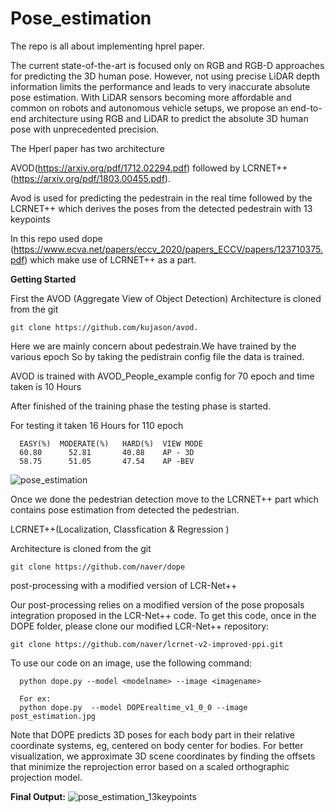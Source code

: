 # Pose_estimation


The repo is all about implementing hprel paper. 

The current state-of-the-art is focused only
on RGB and RGB-D approaches for predicting the 3D human
pose. However, not using precise LiDAR depth information limits
the performance and leads to very inaccurate absolute pose
estimation. With LiDAR sensors becoming more affordable and
common on robots and autonomous vehicle setups, we propose
an end-to-end architecture using RGB and LiDAR to predict
the absolute 3D human pose with unprecedented precision.

The Hperl paper has two architecture 

  AVOD(https://arxiv.org/pdf/1712.02294.pdf) followed by 
  LCRNET++ (https://arxiv.org/pdf/1803.00455.pdf).
  
  Avod is used for predicting the pedestrain in the real time followed by the LCRNET++ which derives the poses from the detected pedestrain with 13 keypoints
  
  
In this repo used dope
(https://www.ecva.net/papers/eccv_2020/papers_ECCV/papers/123710375.pdf) 
which make use of LCRNET++ as a part.

**Getting Started**

First the AVOD (Aggregate View of Object Detection) 
Architecture is cloned from the git 

    git clone https://github.com/kujason/avod. 
    
Here we are mainly concern about pedestrain.We have trained by the various epoch So by taking the pedistrain config file the data is trained.
 
AVOD is trained with AVOD_People_example config for 70 epoch and time taken is 10 Hours

After finished of the training phase the testing phase is started. 

For testing it taken 16 Hours for 110 epoch

      EASY(%)  MODERATE(%)   HARD(%)  VIEW MODE
      60.80      52.81       40.88    AP - 3D
      58.75      51.05       47.54    AP -BEV

![pose_estimation](https://user-images.githubusercontent.com/84854222/119814972-a8f1e200-bf08-11eb-9a83-0035ff2f8df3.png)


Once we done the pedestrian detection move to the LCRNET++ part which contains pose estimation from detected the pedestrian.

LCRNET++(Localization, Classfication & Regression )

Architecture is cloned from the git 

    git clone https://github.com/naver/dope
    
   
post-processing with a modified version of LCR-Net++

Our post-processing relies on a modified version of the pose proposals integration proposed in the LCR-Net++ code. To get this code, once in the DOPE folder, please clone our modified LCR-Net++ repository:

    git clone https://github.com/naver/lcrnet-v2-improved-ppi.git
    
    
 To use our code on an image, use the following command:

      python dope.py --model <modelname> --image <imagename>
      
      For ex:
      python dope.py  --model DOPErealtime_v1_0_0 --image post_estimation.jpg
      
 
 Note that DOPE predicts 3D poses for each body part in their relative coordinate systems, eg, centered on body center for bodies. For better visualization, we approximate 3D    scene coordinates by finding the offsets that minimize the reprojection error based on a scaled orthographic projection model.
 
 
 **Final Output:**
 ![pose_estimation_13keypoints](https://user-images.githubusercontent.com/84854222/119815862-a6dc5300-bf09-11eb-8992-e7744d731ee7.png)

